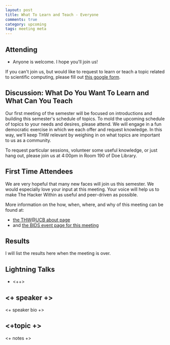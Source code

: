 ```yaml
---
layout: post
title: What To Learn and Teach - Everyone
comments: true
category: upcoming
tags: meeting meta
---
```



## Attending

- Anyone is welcome. I hope you'll join us!

If you can't join us, but would like to request to learn or teach a topic
related to scientific computing, please fill out
[this google form](TBD).


## Discussion: What Do You Want To Learn and What Can You Teach

Our first meeting of the semester will be focused on introductions and building
this semester's schedule of topics. To mold the upcoming schedule of topics to
your needs and desires, please attend. We will engage in a fun democratic
exercise in which we each offer and request knowledge. In this way, we'll keep THW relevant by
weighing in on what topics are important to us as a community. 

To request particular sessions, volunteer some useful knowledge, or just hang out,
please join us at 4:00pm in Room 190 of Doe Library.

## First Time Attendees

We are very hopeful that many new faces will join us this semester. We would
especially love your input at this meeting. Your voice will help us to make The
Hacker Within as useful and peer-driven as possible.

More information on the how, when, where, and why of this meeting can be found
at:

- [the THW@UCB about page](http://thehackerwithin.github.io/berkeley/ "The About Page")
- and [the BIDS event page for this meeting](http://bids.berkeley.edu/events/hacker-within)

## Results

I will list the results here when the meeting is over. 

## Lightning Talks

- <++>


## <+ speaker +>

<+ speaker bio +> 

## <+topic +>

<+ notes +>

